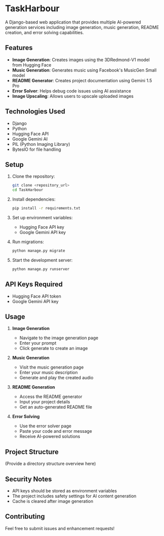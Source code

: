 # TaskHarbour

A Django-based web application that provides multiple AI-powered generation services including image generation, music generation, README creation, and error solving capabilities.

## Features

- **Image Generation**: Creates images using the 3DRedmond-V1 model from Hugging Face
- **Music Generation**: Generates music using Facebook's MusicGen Small model
- **README Generator**: Creates project documentation using Gemini 1.5 Pro
- **Error Solver**: Helps debug code issues using AI assistance
- **Image Upscaling**: Allows users to upscale uploaded images

## Technologies Used

- Django
- Python
- Hugging Face API
- Google Gemini AI
- PIL (Python Imaging Library)
- BytesIO for file handling

## Setup

1. Clone the repository:
   ```sh
   git clone <repository_url>
   cd TaskHarbour
   ```
2. Install dependencies:
   ```sh
   pip install -r requirements.txt
   ```
3. Set up environment variables:
   - Hugging Face API key
   - Google Gemini API key

4. Run migrations:
   ```sh
   python manage.py migrate
   ```
5. Start the development server:
   ```sh
   python manage.py runserver
   ```

## API Keys Required

- Hugging Face API token
- Google Gemini API key

## Usage

1. **Image Generation**
   - Navigate to the image generation page
   - Enter your prompt
   - Click generate to create an image

2. **Music Generation**
   - Visit the music generation page
   - Enter your music description
   - Generate and play the created audio

3. **README Generation**
   - Access the README generator
   - Input your project details
   - Get an auto-generated README file

4. **Error Solving**
   - Use the error solver page
   - Paste your code and error message
   - Receive AI-powered solutions

## Project Structure

(Provide a directory structure overview here)

## Security Notes

- API keys should be stored as environment variables
- The project includes safety settings for AI content generation
- Cache is cleared after image generation

## Contributing

Feel free to submit issues and enhancement requests!


